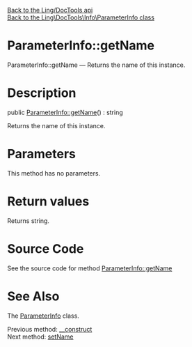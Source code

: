 [Back to the Ling/DocTools api](https://github.com/lingtalfi/DocTools/blob/master/doc/api/Ling/DocTools.md)<br>
[Back to the Ling\DocTools\Info\ParameterInfo class](https://github.com/lingtalfi/DocTools/blob/master/doc/api/Ling/DocTools/Info/ParameterInfo.md)


ParameterInfo::getName
================



ParameterInfo::getName — Returns the name of this instance.




Description
================


public [ParameterInfo::getName](https://github.com/lingtalfi/DocTools/blob/master/doc/api/Ling/DocTools/Info/ParameterInfo/getName.md)() : string




Returns the name of this instance.




Parameters
================

This method has no parameters.


Return values
================

Returns string.








Source Code
===========
See the source code for method [ParameterInfo::getName](https://github.com/lingtalfi/DocTools/blob/master/Info/ParameterInfo.php#L64-L67)


See Also
================

The [ParameterInfo](https://github.com/lingtalfi/DocTools/blob/master/doc/api/Ling/DocTools/Info/ParameterInfo.md) class.

Previous method: [__construct](https://github.com/lingtalfi/DocTools/blob/master/doc/api/Ling/DocTools/Info/ParameterInfo/__construct.md)<br>Next method: [setName](https://github.com/lingtalfi/DocTools/blob/master/doc/api/Ling/DocTools/Info/ParameterInfo/setName.md)<br>

